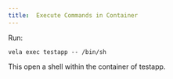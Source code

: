 ```yaml
---
title:  Execute Commands in Container
---
```


Run: 
```
vela exec testapp -- /bin/sh
```

This open a shell within the container of testapp.
